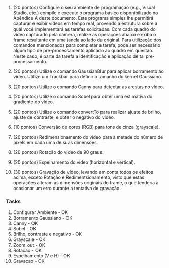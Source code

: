1) (20 pontos) Configure o seu ambiente de programação (e.g., Visual Studio, etc.) compile
e execute o programa básico disponibilizado no Apêndice A deste documento. Este
programa simples lhe permitirá capturar e exibir vídeos em tempo real, provendo a estrutura
sobre a qual você implementará as tarefas solicitadas.
Com cada quadro do vídeo capturado pela câmera, realize as operações abaixo e exiba o
frame resultante em uma janela ao lado da original. Para utilização dos comandos
mencionados para completar a tarefa, pode ser necessário algum tipo de pre-processamento
aplicado ao quadro em questão. Neste caso, é parte da tarefa a identificação e aplicação de tal
pre-processamento.

2) (20 pontos) Utilize o comando GaussianBlur para aplicar borramento ao video. Utilize um
Trackbar para definir o tamanho do kernel Gaussiano.

3) (20 pontos) Utilize o comando Canny para detectar as arestas no vídeo.

4) (20 pontos) Utilize o comando Sobel para obter uma estimativa do gradiente do vídeo. 

5) (20 pontos) Utilize o comando convertTo para realizar ajuste de brilho, ajuste de contraste, e
obter o negativo do video.

6) (10 pontos) Conversão de cores (RGB) para tons de cinza (grayscale).

7) (20 pontos) Redimensionamento do vídeo para a metade do número de píxels em cada
uma de suas dimensões.

8) (20 pontos) Rotação do vídeo de 90 graus.

9) (20 pontos) Espelhamento do vídeo (horizontal e vertical).

10)  (30 pontos) Gravação de vídeo, levando em conta todos os efeitos acima, exceto Rotação e Redimentsionamento, visto que estas operações alteram as dimensões originais do frame,
o que tenderia a ocasionar um erro durante a tentativa de gravação. 

### Tasks
1. Configurar Ambiente - OK
2. Borramento Gaussiano - OK
3. Canny - OK
4. Sobel - OK
5. Brilho, contraste e negativo - OK
6. Grayscale - OK
7. Zoom_out - OK
8. Rotacao - OK
9. Espelhamento (V e H) - OK
10. Gravacao - OK